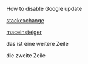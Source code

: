 How to disable Google update

[stackexchange](https://superuser.com/questions/730736/how-to-remove-google-software-update-from-mac-osx)

[maceinsteiger](https://www.maceinsteiger.de/how-to/google-software-update-deaktivieren/)

das ist eine weitere Zeile

die zweite Zeile

